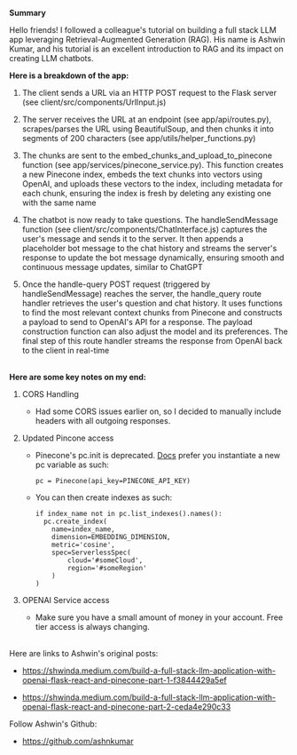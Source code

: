 **Summary**

Hello friends! I followed a colleague's tutorial on building a full stack LLM app leveraging Retrieval-Augmented Generation (RAG). His name is Ashwin Kumar, and his tutorial is an excellent introduction to RAG and its impact on creating LLM chatbots. 

**Here is a breakdown of the app:**

1. The client sends a URL via an HTTP POST request to the Flask server (see client/src/components/UrlInput.js)

2. The server receives the URL at an endpoint (see app/api/routes.py), scrapes/parses the URL using BeautifulSoup, and then chunks it into segments of 200 characters (see app/utils/helper_functions.py)

3. The chunks are sent to the embed_chunks_and_upload_to_pinecone function (see app/services/pinecone_service.py). This function creates a new Pinecone index, embeds the text chunks into vectors using OpenAI, and uploads these vectors to the index, including metadata for each chunk, ensuring the index is fresh by deleting any existing one with the same name

4. The chatbot is now ready to take questions. The handleSendMessage function (see client/src/components/ChatInterface.js) captures the user's message and sends it to the server. It then appends a placeholder bot message to the chat history and streams the server's response to update the bot message dynamically, ensuring smooth and continuous message updates, similar to ChatGPT

5. Once the handle-query POST request (triggered by handleSendMessage) reaches the server, the handle_query route handler retrieves the user's question and chat history. It uses functions to find the most relevant context chunks from Pinecone and constructs a payload to send to OpenAI's API for a response. The payload construction function can also adjust the model and its preferences. The final step of this route handler streams the response from OpenAI back to the client in real-time
<br></br>

**Here are some key notes on my end:**

1. CORS Handling
    - Had some CORS issues earlier on, so I decided to manually include headers with all outgoing responses.

2. Updated Pincone access
    - Pinecone's pc.init is deprecated. [Docs](https://docs.pinecone.io/guides/get-started/quickstart) prefer you instantiate a new pc variable as such:
    
      ```
      pc = Pinecone(api_key=PINECONE_API_KEY)
      ```
     - You can then create indexes as such:

        ```
        if index_name not in pc.list_indexes().names():
          pc.create_index(
            name=index_name,
            dimension=EMBEDDING_DIMENSION,
            metric='cosine',
            spec=ServerlessSpec(
                cloud='#someCloud',
                region='#someRegion'  
            )
        )
        ```
3. OPENAI Service access

   - Make sure you have a small amount of money in your account. Free tier access is always changing.
<br></br>

Here are links to Ashwin's original posts:

- https://shwinda.medium.com/build-a-full-stack-llm-application-with-openai-flask-react-and-pinecone-part-1-f3844429a5ef

- https://shwinda.medium.com/build-a-full-stack-llm-application-with-openai-flask-react-and-pinecone-part-2-ceda4e290c33


Follow Ashwin's Github:
- https://github.com/ashnkumar

